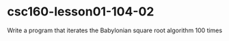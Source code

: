 # csc160-lesson01-104-02
Write a program that iterates the Babylonian square root algorithm 100 times
